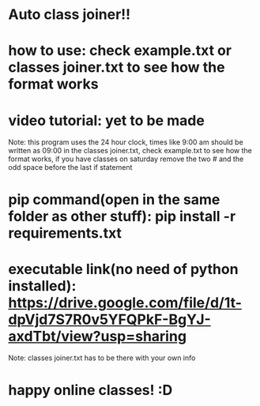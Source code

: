 # Auto class joiner!!
# how to use: check example.txt or classes joiner.txt to see how the format works
# video tutorial: yet to be made
Note: this program uses the 24 hour clock, times like 9:00 am should be written as 09:00 in the classes joiner.txt, check example.txt to see how the format works, if you have classes on saturday remove the two # and the odd space before the last if statement

# pip command(open in the same folder as other stuff): pip install -r requirements.txt

# executable link(no need of python installed): https://drive.google.com/file/d/1t-dpVjd7S7R0v5YFQPkF-BgYJ-axdTbt/view?usp=sharing
Note: classes joiner.txt has to be there with your own info

# happy online classes! :D

